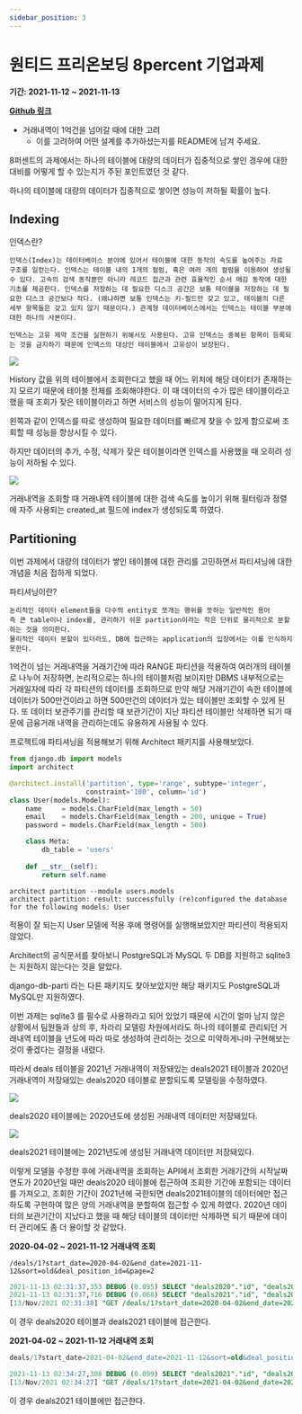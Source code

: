 ```yaml
---
sidebar_position: 3
---
```


# 원티드 프리온보딩 8percent 기업과제

**기간: 2021-11-12 ~ 2021-11-13**

**[Github 링크](https://github.com/chihunmanse/PreonBoarding4-8percent)**

- 거래내역이 1억건을 넘어갈 때에 대한 고려
  - 이를 고려하여 어떤 설계를 추가하셨는지를 README에 남겨 주세요.


8퍼센트의 과제에서는 하나의 테이블에 대량의 데이터가 집중적으로 쌓인 경우에 대한 대비를 어떻게 할 수 있는지가 주된 포인트였던 것 같다.

하나의 테이블에 대량의 데이터가 집중적으로 쌓이면 성능이 저하될 확률이 높다. 

## Indexing

인덱스란?

```
인덱스(Index)는 데이터베이스 분야에 있어서 테이블에 대한 동작의 속도를 높여주는 자료 구조를 일컫는다. 인덱스는 테이블 내의 1개의 컬럼, 혹은 여러 개의 컬럼을 이용하여 생성될 수 있다. 고속의 검색 동작뿐만 아니라 레코드 접근과 관련 효율적인 순서 매김 동작에 대한 기초를 제공한다. 인덱스를 저장하는 데 필요한 디스크 공간은 보통 테이블을 저장하는 데 필요한 디스크 공간보다 작다. (왜냐하면 보통 인덱스는 키-필드만 갖고 있고, 테이블의 다른 세부 항목들은 갖고 있지 않기 때문이다.) 관계형 데이터베이스에서는 인덱스는 테이블 부분에 대한 하나의 사본이다.

인덱스는 고유 제약 조건을 실현하기 위해서도 사용된다. 고유 인덱스는 중복된 항목이 등록되는 것을 금지하기 때문에 인덱스의 대상인 테이블에서 고유성이 보장된다.
```

![](https://media.vlpt.us/images/bsjp400/post/f0417278-986a-4599-99b1-5468abf2610d/image.png)

History 값을 위의 테이블에서 조회한다고 했을 때 어느 위치에 해당 데이터가 존재하는지 모르기 때문에 테이블 전체를 조회해야한다. 이 때 데이터의 수가 많은 테이블이라고 했을 때 조회가 잦은 테이블이라고 하면 서비스의 성능이 떨어지게 된다.

왼쪽과 같이 인덱스를 따로 생성하여 필요한 데이터를 빠르게 찾을 수 있게 함으로써 조회할 때 성능을 향상시킬 수 있다.

하지만 데이터의 추가, 수정, 삭제가 잦은 테이블이라면 인덱스를 사용했을 때 오히려 성능이 저하될 수 있다.

![](https://user-images.githubusercontent.com/61782539/141482697-6ff59772-441a-4a9a-95f3-7734127ceb64.png)

거래내역을 조회할 때 거래내역 테이블에 대한 검색 속도를 높이기 위해 필터링과 정렬에 자주 사용되는 created_at 필드에 index가 생성되도록 하였다.


## Partitioning

이번 과제에서 대량의 데이터가 쌓인 테이블에 대한 관리를 고민하면서 파티셔닝에 대한 개념을 처음 접하게 되었다. 

파티셔닝이란?

```
논리적인 데이터 element들을 다수의 entity로 쪼개는 행위를 뜻하는 일반적인 용어
즉 큰 table이나 index를, 관리하기 쉬운 partition이라는 작은 단위로 물리적으로 분할하는 것을 의미한다.
물리적인 데이터 분할이 있더라도, DB에 접근하는 application의 입장에서는 이를 인식하지 못한다.
```

1억건이 넘는 거래내역을 거래기간에 따라 RANGE 파티션을 적용하여 여러개의 테이블로 나누어 저장하면, 논리적으로는 하나의 테이블처럼 보이지만 DBMS 내부적으로는 거래일자에 따라 각 파티션의 데이터를 조회하므로 만약 해당 거래기간이 속한 테이블에 데이터가 500만건이라고 하면 500만건의 데이터가 있는 테이블만 조회할 수 있게 된다. 또 데이터 보관주기를 관리할 때 보관기간이 지난 파티션 테이블만 삭제하면 되기 때문에 금융거래 내역을 관리하는데도 유용하게 사용될 수 있다.



프로젝트에 파티셔닝을 적용해보기 위해 Architect 패키지를 사용해보았다.

```python
from django.db import models
import architect

@architect.install('partition', type='range', subtype='integer',
                   constraint='100', column='id')
class User(models.Model):
    name     = models.CharField(max_length = 50)
    email    = models.CharField(max_length = 200, unique = True)
    password = models.CharField(max_length = 500)

    class Meta:
        db_table = 'users'
    
    def __str__(self):
        return self.name
```

```
architect partition --module users.models
architect partition: result: successfully (re)configured the database for the following models: User
```

적용이 잘 되는지 User 모델에 적용 후에 명령어를 실행해보았지만 파티션이 적용되지 않았다.

Architect의 공식문서를 찾아보니  PostgreSQL과 MySQL 두 DB를 지원하고 sqlite3는 지원하지 않는다는 것을 알았다.

django-db-parti 라는 다른 패키지도 찾아보았지만 해당 패키지도 PostgreSQL과 MySQL만 지원하였다.

이번 과제는 sqlite3 를 필수로 사용하라고 되어 있었기 때문에 시간이 얼마 남지 않은 상황에서 팀원들과 상의 후, 차라리 모델링 차원에서라도 하나의 테이블로 관리되던 거래내역 테이블을 년도에 따라 따로 생성하여 관리하는 것으로 미약하게나마 구현해보는 것이 좋겠다는 결정을 내렸다.

따라서 deals 테이블을 2021년 거래내역이 저장돼있는 deals2021 테이블과 2020년 거래내역이 저장돼있는 deals2020 테이블로 분할되도록 모델링을 수정하였다.

![](https://user-images.githubusercontent.com/61782539/141502990-2fc032aa-e997-4e72-9261-60ba96e9e84b.png)

deals2020 테이블에는 2020년도에 생성된 거래내역 데이터만 저장돼있다.

![](https://user-images.githubusercontent.com/61782539/141503320-74a2b342-529c-4da1-a496-a2d4d3035722.png)

deals2021 테이블에는 2021년도에 생성된 거래내역 데이터만 저장돼있다.

이렇게 모델을 수정한 후에 거래내역을 조회하는 API에서 조회한 거래기간의 시작날짜 연도가 2020년일 때만 deals2020 테이블에 접근하여 조회한 기간에 포함되는 데이터를 가져오고, 조회한 기간이 2021년에 국한되면 deals2021테이블의 데이터에만 접근하도록 구현하여 많은 양의 거래내역을 분할하여 접근할 수 있게 하였다. 2020년 데이터의 보관기간이 지났다고 했을 때 해당 테이블의 데이터만 삭제하면 되기 때문에 데이터 관리에도 좀 더 용이할 것 같았다.

**2020-04-02 ~ 2021-11-12 거래내역 조회**

```
/deals/1?start_date=2020-04-02&end_date=2021-11-12&sort=old&deal_position_id=&page=2
```

```sql
2021-11-13 02:31:37,353 DEBUG (0.095) SELECT "deals2020"."id", "deals2020"."account_id", "deals2020"."deal_position_id", "deals2020"."amount", "deals2020"."created_at", "deals2020"."balance", "deals2020"."description", "deal_positions"."id", "deal_positions"."position" FROM "deals2020" INNER JOIN "deal_positions" ON ("deals2020"."deal_position_id" = "deal_positions"."id") WHERE (django_datetime_cast_date("deals2020"."created_at", NULL, NULL) BETWEEN '2020-04-02' AND '2021-11-12' AND "deals2020"."account_id" = 1) ORDER BY "deals2020"."created_at" ASC; args=('2020-04-02', '2021-11-12', 1)
2021-11-13 02:31:37,716 DEBUG (0.068) SELECT "deals2021"."id", "deals2021"."account_id", "deals2021"."deal_position_id", "deals2021"."amount", "deals2021"."created_at", "deals2021"."balance", "deals2021"."description", "deal_positions"."id", "deal_positions"."position" FROM "deals2021" INNER JOIN "deal_positions" ON ("deals2021"."deal_position_id" = "deal_positions"."id") WHERE (django_datetime_cast_date("deals2021"."created_at", NULL, NULL) BETWEEN '2020-04-02' AND '2021-11-12' AND "deals2021"."account_id" = 1) ORDER BY "deals2021"."created_at" ASC; args=('2020-04-02', '2021-11-12', 1)
[13/Nov/2021 02:31:38] "GET /deals/1?start_date=2020-04-02&end_date=2021-11-12&sort=old&deal_position_id=&page=2 HTTP/1.1" 200 3548
```

이 경우 deals2020 테이블과 deals2021 테이블에 접근한다.

**2021-04-02 ~ 2021-11-12 거래내역 조회**

```sql
deals/1?start_date=2021-04-02&end_date=2021-11-12&sort=old&deal_position_id=&page=1
```

```sql
2021-11-13 02:34:27,308 DEBUG (0.099) SELECT "deals2021"."id", "deals2021"."account_id", "deals2021"."deal_position_id", "deals2021"."amount", "deals2021"."created_at", "deals2021"."balance", "deals2021"."description", "deal_positions"."id", "deal_positions"."position" FROM "deals2021" INNER JOIN "deal_positions" ON ("deals2021"."deal_position_id" = "deal_positions"."id") WHERE (django_datetime_cast_date("deals2021"."created_at", NULL, NULL) BETWEEN '2021-04-02' AND '2021-11-12' AND "deals2021"."account_id" = 1) ORDER BY "deals2021"."created_at" ASC; args=('2021-04-02', '2021-11-12', 1)
[13/Nov/2021 02:34:27] "GET /deals/1?start_date=2021-04-02&end_date=2021-11-12&sort=old&deal_position_id=&page=1 HTTP/1.1" 200 3550
```

이 경우 deals2021 테이블에만 접근한다.